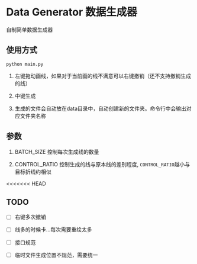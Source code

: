 # Data Generator 数据生成器

自制简单数据生成器

## 使用方式
```shell script
python main.py
```

1. 左键拖动画线，如果对于当前画的线不满意可以右键撤销（还不支持撤销生成的线）

2. 中键生成

3. 生成的文件会自动放在data目录中，自动创建新的文件夹。命令行中会输出对应文件夹名称

## 参数
1. BATCH_SIZE 控制每次生成线的数量

2. CONTROL_RATIO 控制生成的线与原本线的差别程度, ``CONTROL_RATIO``越小与目标折线约相似


<<<<<<< HEAD
## TODO


- [ ] 右键多次撤销
- [ ] 线多的时候卡...每次需要重绘太多
- [ ] 接口规范
- [ ] 临时文件生成位置不规范，需要统一


